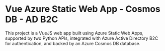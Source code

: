 # Vue Azure Static Web App - Cosmos DB - AD B2C

This project is a VueJS web app built using Azure Static Web Apps, supported by two Python APIs, integrated with Azure Active Directory B2C for authentication, and backed by an Azure Cosmos DB database.  


